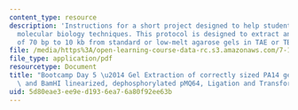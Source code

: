 ```yaml
---
content_type: resource
description: 'Instructions for a short project designed to help students master basic
  molecular biology techniques. This protocol is designed to extract and purify DNA
  of 70 bp to 10 kb from standard or low-melt agarose gels in TAE or TBE buffer. '
file: /media/https%3A/open-learning-course-data-rc.s3.amazonaws.com/7-13-experimental-microbial-genetics-fall-2008/5d80eae3ee9ed1936ea76a80f92ee63b_MIT7_13f08_lab33.pdf
file_type: application/pdf
resourcetype: Document
title: "Bootcamp Day 5 \u2014 Gel Extraction of correctly sized PA14 genomic DNA fragments\
  \ and BamHI linearized, dephosphorylated pMQ64, Ligation and Transformation"
uid: 5d80eae3-ee9e-d193-6ea7-6a80f92ee63b
---
```

